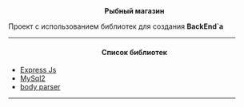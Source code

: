 <center><b>Рыбный магазин</b></center>

Проект с использованием библиотек для создания <b>BackEnd`a</b>

<hr style="width: 90%"/>
<h4 style="text-align: center;">Список библиотек</h4>

<ul>
    <li><a href="https://www.npmjs.com/package/express" target="__blank">Express Js</a></li>
    <li><a href="https://www.npmjs.com/package/mysql2">MySql2</a></li>
    <li><a href="https://www.npmjs.com/package/body-parser">body parser</a></li>
</ul>

<hr style="width: 90%"/>

